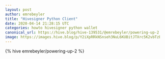 ```yaml
---
layout: post
author: emrebeyler
title: "Hivesigner Python Client"
date: 2020-04-14 21:28:15 UTC
categories: howto hivesigner python wallet
canonical_url: https://hive.blog/hive-139531/@emrebeyler/powering-up-2
image: https://images.hive.blog/p/Y2iXpRRkNSnseh3NuL6KUBitJTXrc5K2vbTzBseGEENcE?format=match&mode=fit&width=640
---
```

{% hive emrebeyler/powering-up-2 %}
